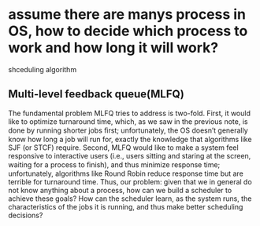 # assume there are manys process in OS, how to decide which process to work and how long it will work?

shceduling algorithm

## Multi-level feedback queue(MLFQ)

The fundamental problem MLFQ tries to address is two-fold. First, it would like to optimize turnaround time, which, as we saw in the previous note, is done by running shorter jobs ﬁrst; unfortunately, the OS doesn’t generally know how long a job will run for, exactly the knowledge that algorithms like SJF (or STCF) require. Second, MLFQ would like to make a system feel responsive to interactive users (i.e., users sitting and staring at the screen, waiting for a process to ﬁnish), and thus minimize response time; unfortunately, algorithms like Round Robin reduce response time but are terrible for turnaround time. Thus, our problem: given that we in general do not know anything about a process, how can we build a scheduler to achieve these goals? How can the scheduler learn, as the system runs, the characteristics of the jobs it is running, and thus make better scheduling decisions?

